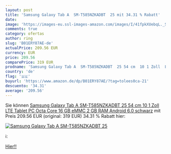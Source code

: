 ```yaml
---
layout: post
title: 'Samsung Galaxy Tab A  SM-T585NZKADBT  25 mit 34.31 % Rabatt'
date: 
image: 'https://images-eu.ssl-images-amazon.com/images/I/41fpkXUebqL._SL200_.jpg'
comments: true
category: ofertas
author: ring
slug: 'B01ERY87AE-de'
actualPrice: 209.56 EUR
currency: EUR
price: 209.56
comparePrice: 319 EUR
prodname: 'Samsung Galaxy Tab A  SM-T585NZKADBT  25 54 cm  10 1 Zoll  LTE Tablet PC  Octa Core  16 GB eMMC  2 GB RAM  Android 6.0  schwarz'
country: 'de'
flag: '🇩🇪'
buyurl: 'https://www.amazon.de/dp/B01ERY87AE/?tag=tolees0ca-21'
descuento: '34.31'
average: '209.56'
---
```


Sie können [Samsung Galaxy Tab A  SM-T585NZKADBT  25 54 cm  10 1 Zoll  LTE Tablet PC  Octa Core  16 GB eMMC  2 GB RAM  Android 6.0  schwarz](https://www.amazon.de/dp/B01ERY87AE/?tag=tolees0ca-21) mit Preis 209.56 EUR (original: 319 EUR) 34.31 % Rabatt hier:

[![Samsung Galaxy Tab A  SM-T585NZKADBT  25](https://images-eu.ssl-images-amazon.com/images/I/41fpkXUebqL._SL200_.jpg)](https://www.amazon.de/dp/B01ERY87AE/?tag=tolees0ca-21)

ℹ️:


[Hier!!](https://www.amazon.de/dp/B01ERY87AE/?tag=tolees0ca-21)
